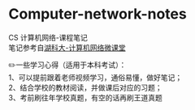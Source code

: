# Computer-network-notes
CS 计算机网络-课程笔记  
笔记参考自[湖科大-计算机网络微课堂](https://www.bilibili.com/video/BV1c4411d7jb/?share_source=copy_web&vd_source=87a6a995f6875262bd82cc0e94ade7a6)

✏️一些学习心得（适用于本科考试）：  
1、可以提前跟着老师视频学习，通俗易懂，做好笔记；  
2、结合学校的教材阅读，并做课后对应的习题；  
3、考前刷往年学校真题，有空的话再刷王道真题

